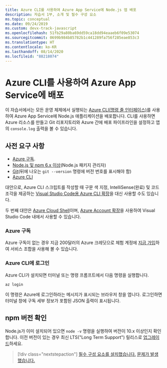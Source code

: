 ```yaml
---
title: Azure CLI를 사용하여 Azure App Service에 Node.js 앱 배포
description: 자습서 1부, 소개 및 필수 구성 요소
ms.topic: conceptual
ms.date: 09/24/2019
ms.custom: devx-track-javascript
ms.openlocfilehash: 51fb29a80ba69dd59ca18dd94eaaeb6f09e53074
ms.sourcegitcommit: 0699b984b85782b1c441289fa756f285eae853c3
ms.translationtype: HT
ms.contentlocale: ko-KR
ms.lasthandoff: 08/14/2020
ms.locfileid: "88218074"
---
```

# <a name="deploy-to-azure-app-service-using-the-azure-cli"></a>Azure CLI를 사용하여 Azure App Service에 배포

이 자습서에서는 모든 운영 체제에서 실행되는 [Azure CLI(명령 줄 인터페이스)](https://docs.microsoft.com/cli/azure/overview?view=azure-cli-latest)를 사용하여 Azure App Service에 Node.js 애플리케이션을 배포합니다. CLI를 사용하면 Azure 리소스를 만들고 Git 리포지토리와 Azure 간에 배포 파이프라인을 설정하고 앱의 `console.log` 출력을 볼 수 있습니다.

## <a name="prerequisites"></a>사전 요구 사항

- [Azure 구독](#azure-subscription).
- [Node.js 및 npm 6.x 이상](https://nodejs.org/en/download)(Node.js 패키지 관리자)
- [Git](https://git-scm.com/downloads)(뒤에 나오는 `git --version` 명령에 버전 번호를 표시해야 함)
- [Azure CLI](https://docs.microsoft.com/cli/azure/install-azure-cli)

대안으로, Azure CLI 스크립트를 작성할 때 구문 색 지정, IntelliSense(완료) 및 코드 조각을 제공하는 [Visual Studio Code용 Azure CLI 확장](https://marketplace.visualstudio.com/items?itemName=ms-vscode.azurecli)을 대신 사용할 수도 있습니다.

두 번째 대안은 [Azure Cloud Shell](https://docs.microsoft.com/azure/cloud-shell/overview)이며, [Azure Account 확장](https://marketplace.visualstudio.com/items?itemName=ms-vscode.azure-account)을 사용하여 Visual Studio Code 내에서 사용할 수 있습니다.

### <a name="azure-subscription"></a>Azure 구독

Azure 구독이 없는 경우 지금 200달러의 Azure 크레딧으로 체험 계정에 [지금 가입](https://azure.microsoft.com/free/?utm_source=campaign&utm_campaign=vscode-tutorial-node-git&mktingSource=vscode-tutorial-node-git)하여 서비스 조합을 사용해 볼 수 있습니다.

### <a name="sign-in-to-the-azure-cli"></a>Azure CLI에 로그인

Azure CLI가 설치되면 터미널 또는 명령 프롬프트에서 다음 명령을 실행합니다.

```azurecli
az login
```

이 명령은 Azure에 로그인하라는 메시지가 표시되는 브라우저 창을 엽니다. 로그인하면 터미널 창에 구독 세부 정보가 포함된 JSON 출력이 표시됩니다.

## <a name="check-npm-version"></a>npm 버전 확인

Node.js가 이미 설치되어 있으면 `node -v` 명령을 실행하여 버전이 10.x 이상인지 확인합니다. 이전 버전이 있는 경우 최신 LTS("Long Term Support") 릴리스로 [업그레이드](https://nodejs.org/en/download/)하세요.

> [!div class="nextstepaction"]
> [필수 구성 요소를 설치했습니다.](tutorial-vscode-azure-cli-node-02.md) [문제가 발생했습니다.](https://www.research.net/r/PWZWZ52?tutorial=node-deployment&step=getting-started)
